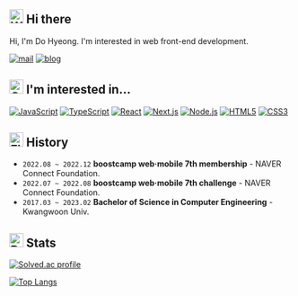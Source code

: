 ## <img src="https://raw.githubusercontent.com/Tarikul-Islam-Anik/Animated-Fluent-Emojis/master/Emojis/Hand%20gestures/Waving%20Hand%20Light%20Skin%20Tone.png" alt="Waving Hand Light Skin Tone" width="25" height="25" /> Hi there

Hi, I'm Do Hyeong. I'm interested in web front-end development.

[![mail](https://img.shields.io/badge/Mail-FDC830?logo=gmail&logoColor=white&style=flat-square)](mailto:me@m4nd4r1n.dev)
[![blog](https://img.shields.io/badge/Blog-FDC830?logo=vercel&logoColor=white&style=flat-square)](https://m4nd4r1n.dev)

## <img src="https://raw.githubusercontent.com/Tarikul-Islam-Anik/Animated-Fluent-Emojis/master/Emojis/Travel%20and%20places/Glowing%20Star.png" alt="Glowing Star" width="25" height="25" /> I'm interested in...

[![JavaScript](https://img.shields.io/badge/JavaScript-F7DF1E?logo=javascript&style=flat-square&logoColor=white)](https://developer.mozilla.org/en-US/docs/Web/JavaScript)
[![TypeScript](https://img.shields.io/badge/TypeScript-3178C6?logo=typescript&logoColor=white&style=flat-square)](https://www.typescriptlang.org/)
[![React](https://img.shields.io/badge/React-61DAFB?logo=react&logoColor=white&style=flat-square)](https://react.dev/)
[![Next.js](https://img.shields.io/badge/Next.js-000000?logo=next.js&logoColor=white&style=flat-square)](https://nextjs.org/)
[![Node.js](https://img.shields.io/badge/Node.js-339933?logo=node.js&logoColor=white&style=flat-square)](https://nodejs.org/)
[![HTML5](https://img.shields.io/badge/HTML5-E34F26?logo=html5&logoColor=white&style=flat-square)](https://developer.mozilla.org/en-US/docs/Web/HTML)
[![CSS3](https://img.shields.io/badge/CSS3-1572B6?logo=css3&logoColor=white&style=flat-square)](https://developer.mozilla.org/en-US/docs/Web/CSS)

## <img src="https://raw.githubusercontent.com/Tarikul-Islam-Anik/Animated-Fluent-Emojis/master/Emojis/Objects/Floppy%20Disk.png" alt="Floppy Disk" width="25" height="25" /> History

- `2022.08 ~ 2022.12` **boostcamp web·mobile 7th membership** - NAVER Connect Foundation.
- `2022.07 ~ 2022.08` **boostcamp web·mobile 7th challenge** - NAVER Connect Foundation.
- `2017.03 ~ 2023.02` **Bachelor of Science in Computer Engineering** - Kwangwoon Univ.

## <img src="https://raw.githubusercontent.com/Tarikul-Islam-Anik/Animated-Fluent-Emojis/master/Emojis/Objects/Bar%20Chart.png" alt="Bar Chart" width="25" height="25" /> Stats

[![Solved.ac profile](https://mazassumnida.wtf/api/mini/generate_badge?boj=m4nd4r1n)](https://solved.ac/m4nd4r1n)

[![Top Langs](https://github-readme-stats-psi-smoky.vercel.app/api/top-langs/?username=m4nd4r1n&layout=compact&bg_color=30,FDC830D0,F37335D0&text_color=fff&title_color=fff&hide_border=true&hide=java,objective-c&border_radius=4&hide_progress=true)](https://github.com/anuraghazra/github-readme-stats)

